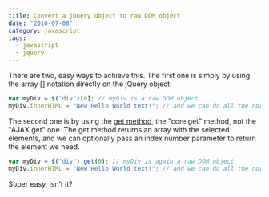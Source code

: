 ```yaml
---
title: Convert a jQuery object to raw DOM object
date: "2010-07-06"
category: javascript
tags:
  - javascript
  - jquery
---
```


There are two, easy ways to achieve this. The first one is simply by using the array [] notation directly on the jQuery object:

```js
var myDiv = $("div")[0]; // myDiv is a raw DOM object
myDiv.innerHTML = "New Hello World text!"; // and we can do all the normal things with it
```

The second one is by using the [get method](http://api.jquery.com/get/ "Get method - jQuery"), the "core get" method, not the "AJAX get" one. The get method returns an array with the selected elements, and we can optionally pass an index number parameter to return the element we need.

```js
var myDiv = $("div").get(0); // myDiv is again a raw DOM object
myDiv.innerHTML = "New Hello World text!"; // and we can do all the normal things with it
```

Super easy, isn’t it?
